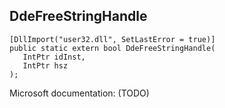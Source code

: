 ## DdeFreeStringHandle

```
[DllImport("user32.dll", SetLastError = true)]
public static extern bool DdeFreeStringHandle(
   IntPtr idInst,
   IntPtr hsz
);
```

Microsoft documentation: (TODO)
